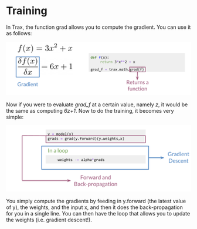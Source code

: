 # Training

In Trax, the function grad allows you to compute the gradient. You can use it as follows: 

![](RQy2a5-6SS-Mtmufuvkv4w_4d83882521a8490abadbfbf781d11b77_Screen-Sh.png)

Now if you were to evaluate *grad_f* at a certain value, namely *z*, it would be the same as computing *6z+1*.  Now to do the training, it becomes very simple: 

![](_Xm3xJbvTtu5t8SW777b4g_e88d5f7bdc694d438a1f0b5715d0fc5f_Screen-Sh.png)

You simply compute the gradients by feeding in y.forward (the latest value of y), the weights, and the input x, and then it does the back-propagation for you in a single line. You can then have the loop that allows you to update the weights (i.e. gradient descent!).

